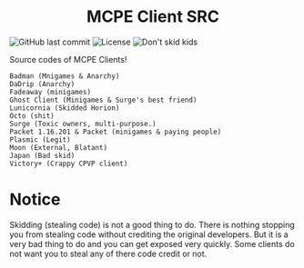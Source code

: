 <h1 align="center">MCPE Client SRC</h1>
<p>
<img alt="GitHub last commit" src="https://img.shields.io/github/last-commit/Turkeii/MCPE-Client-Sources">
<img alt="License" src="https://img.shields.io/github/license/Turkeii/Horion-Clients-Sources">
<img alt="Don't skid kids" src="https://img.shields.io/badge/Skidding-Dumb-red">
</p>

Source codes of MCPE Clients!

    Badman (Mnigames & Anarchy)
    DaDrip (Anarchy)
    Fadeaway (minigames)
	Ghost Client (Minigames & Surge's best friend)
    Lunicornia (Skidded Horion)
    Octo (shit)
    Surge (Toxic owners, multi-purpose.)
    Packet 1.16.201 & Packet (minigames & paying people)
    Plasmic (Legit)
    Moon (External, Blatant)
    Japan (Bad skid)
    Victory+ (Crappy CPVP client)
# Notice
Skidding (stealing code) is not a good thing to do. There is nothing stopping you from stealing code without crediting the original developers. But it is a very bad thing to do and you can get exposed very quickly. Some clients do not want you to steal any of there code credit or not.
